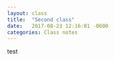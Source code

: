 ```yaml
---
layout: class
title:  "Second class"
date:   2017-08-23 12:16:01 -0600
categories: Class notes
---
```


test
